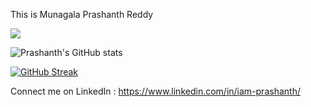 This is Munagala Prashanth Reddy

![](https://komarev.com/ghpvc/?username=Iamprashanth-1)

![Prashanth's GitHub stats](https://github-readme-stats.vercel.app/api?username=Iamprashanth-1)

[![GitHub Streak](https://streak-stats.demolab.com/?user=Iamprashanth-1)](https://git.io/streak-stats)

Connect me on LinkedIn : https://www.linkedin.com/in/iam-prashanth/
